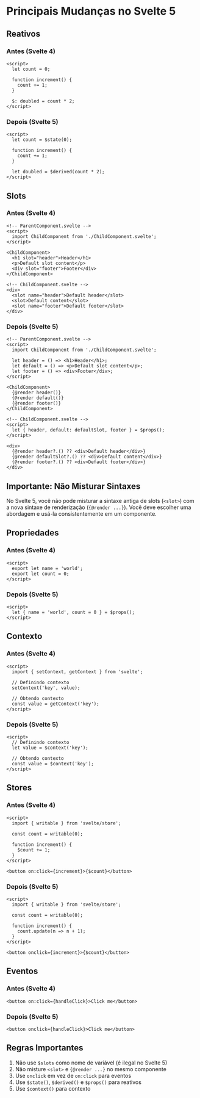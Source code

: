 # Principais Mudanças no Svelte 5

## Reativos

### Antes (Svelte 4)
```svelte
<script>
  let count = 0;
  
  function increment() {
    count += 1;
  }
  
  $: doubled = count * 2;
</script>
```

### Depois (Svelte 5)
```svelte
<script>
  let count = $state(0);
  
  function increment() {
    count += 1;
  }
  
  let doubled = $derived(count * 2);
</script>
```

## Slots

### Antes (Svelte 4)
```svelte
<!-- ParentComponent.svelte -->
<script>
  import ChildComponent from './ChildComponent.svelte';
</script>

<ChildComponent>
  <h1 slot="header">Header</h1>
  <p>Default slot content</p>
  <div slot="footer">Footer</div>
</ChildComponent>

<!-- ChildComponent.svelte -->
<div>
  <slot name="header">Default header</slot>
  <slot>Default content</slot>
  <slot name="footer">Default footer</slot>
</div>
```

### Depois (Svelte 5)
```svelte
<!-- ParentComponent.svelte -->
<script>
  import ChildComponent from './ChildComponent.svelte';
  
  let header = () => <h1>Header</h1>;
  let default = () => <p>Default slot content</p>;
  let footer = () => <div>Footer</div>;
</script>

<ChildComponent>
  {@render header()}
  {@render default()}
  {@render footer()}
</ChildComponent>

<!-- ChildComponent.svelte -->
<script>
  let { header, default: defaultSlot, footer } = $props();
</script>

<div>
  {@render header?.() ?? <div>Default header</div>}
  {@render defaultSlot?.() ?? <div>Default content</div>}
  {@render footer?.() ?? <div>Default footer</div>}
</div>
```

## Importante: Não Misturar Sintaxes

No Svelte 5, você não pode misturar a sintaxe antiga de slots (`<slot>`) com a nova sintaxe de renderização (`{@render ...}`). Você deve escolher uma abordagem e usá-la consistentemente em um componente.

## Propriedades

### Antes (Svelte 4)
```svelte
<script>
  export let name = 'world';
  export let count = 0;
</script>
```

### Depois (Svelte 5)
```svelte
<script>
  let { name = 'world', count = 0 } = $props();
</script>
```

## Contexto

### Antes (Svelte 4)
```svelte
<script>
  import { setContext, getContext } from 'svelte';
  
  // Definindo contexto
  setContext('key', value);
  
  // Obtendo contexto
  const value = getContext('key');
</script>
```

### Depois (Svelte 5)
```svelte
<script>
  // Definindo contexto
  let value = $context('key');
  
  // Obtendo contexto
  const value = $context('key');
</script>
```

## Stores

### Antes (Svelte 4)
```svelte
<script>
  import { writable } from 'svelte/store';
  
  const count = writable(0);
  
  function increment() {
    $count += 1;
  }
</script>

<button on:click={increment}>{$count}</button>
```

### Depois (Svelte 5)
```svelte
<script>
  import { writable } from 'svelte/store';
  
  const count = writable(0);
  
  function increment() {
    count.update(n => n + 1);
  }
</script>

<button onclick={increment}>{$count}</button>
```

## Eventos

### Antes (Svelte 4)
```svelte
<button on:click={handleClick}>Click me</button>
```

### Depois (Svelte 5)
```svelte
<button onclick={handleClick}>Click me</button>
```

## Regras Importantes

1. Não use `$slots` como nome de variável (é ilegal no Svelte 5)
2. Não misture `<slot>` e `{@render ...}` no mesmo componente
3. Use `onclick` em vez de `on:click` para eventos
4. Use `$state()`, `$derived()` e `$props()` para reativos
5. Use `$context()` para contexto
